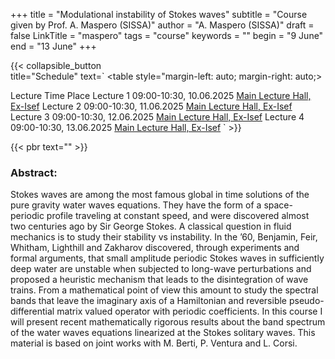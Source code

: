 +++
title = "Modulational instability of Stokes waves"
subtitle = "Course given by Prof. A. Maspero (SISSA)"
author = "A. Maspero (SISSA)"
draft = false
LinkTitle = "maspero"
tags = "course"
keywords = ""
begin = "9 June"
end = "13 June"
+++

{{< collapsible_button  
    title="Schedule" 
    text=`
    <table style="margin-left: auto; margin-right: auto;>
  <thead>
    <tr style="text-align: right;">
      <th>Lecture</th>
      <th>Time</th>
      <th>Place</th>
    </tr>
  </thead>
  <tbody>
    <tr>
      <td>Lecture 1</td>
      <td>09:00-10:30, 10.06.2025</td>
      <td><a href='https://www.google.com/maps/dir//Gran+Sasso+Science+Institute,+Viale+Francesco+Crispi,+7+Rectorate,+Via+Michele+Iacobucci,+2,+67100+L'Aquila+AQ,+Italy/@42.3445687,13.31408'>Main Lecture Hall, Ex-Isef</a></td>
    </tr>
    <tr>
      <td>Lecture 2</td>
      <td>09:00-10:30, 11.06.2025</td>
      <td><a href='https://www.google.com/maps/dir//Gran+Sasso+Science+Institute,+Viale+Francesco+Crispi,+7+Rectorate,+Via+Michele+Iacobucci,+2,+67100+L'Aquila+AQ,+Italy/@42.3445687,13.31408'>Main Lecture Hall, Ex-Isef</a></td>
    </tr>
    <tr>
      <td>Lecture 3</td>
      <td>09:00-10:30, 12.06.2025</td>
      <td><a href='https://www.google.com/maps/dir//Gran+Sasso+Science+Institute,+Viale+Francesco+Crispi,+7+Rectorate,+Via+Michele+Iacobucci,+2,+67100+L'Aquila+AQ,+Italy/@42.3445687,13.31408'>Main Lecture Hall, Ex-Isef</a></td>
    </tr>
    <tr>
      <td>Lecture 4</td>
      <td>09:00-10:30, 13.06.2025</td>
      <td><a href='https://www.google.com/maps/dir//Gran+Sasso+Science+Institute,+Viale+Francesco+Crispi,+7+Rectorate,+Via+Michele+Iacobucci,+2,+67100+L'Aquila+AQ,+Italy/@42.3445687,13.31408'>Main Lecture Hall, Ex-Isef</a></td>
    </tr>
  </tbody>
</table>`
>}}

{{< pbr text="" >}}



### Abstract:

Stokes waves are among the most famous global in time solutions
of the pure gravity water waves equations. They have the form of a
space-periodic profile traveling at constant speed, and were discovered
almost two centuries ago by Sir George Stokes.
A classical question in fluid mechanics is to study their stability vs
instability.
In the ’60, Benjamin, Feir, Whitham, Lighthill and Zakharov discovered,
through experiments and formal arguments, that small amplitude periodic
Stokes waves in sufficiently deep water are unstable when subjected to
long-wave perturbations and proposed a heuristic mechanism that leads to
the disintegration of wave trains.
From a mathematical point of view this amount to study the spectral bands
that leave the imaginary axis of a Hamiltonian and reversible
pseudo-differential matrix valued operator with periodic coefficients.
In this course I will present recent mathematically rigorous results about
the band spectrum of the water waves equations linearized at the Stokes
solitary waves.
This material is based on joint works with M. Berti, P. Ventura and L.
Corsi.
